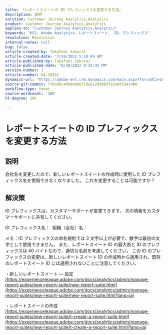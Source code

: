 ```yaml
---
title: 「レポートスイートの ID プレフィックスを変更する方法」
description: 説明
solution: Customer Journey Analytics,Analytics
product: Customer Journey Analytics,Analytics
applies-to: "Customer Journey Analytics,Analytics"
keywords: "KCS, Adobe Analytics，レポートスイート， ID，プレフィックス"
resolution: Resolution
internal-notes: null
bug: false
article-created-by: Takafumi Sakurai
article-created-date: "7/28/2022 5:18:49 AM"
article-published-by: Takafumi Sakurai
article-published-date: "8/30/2022 9:33:43 PM"
version-number: 1
article-number: KA-20201
dynamics-url: "https://adobe-ent.crm.dynamics.com/main.aspx?forceUCI=1&pagetype=entityrecord&etn=knowledgearticle&id=373311bf-340e-ed11-82e5-000d3a379369"
source-git-commit: 7fdad6c466dddeb71dee129d0b9f92a0d2541400
workflow-type: tm+mt
source-wordcount: '189'
ht-degree: 10%

---
```


# レポートスイートの ID プレフィックスを変更する方法

## 説明

会社名を変更したので、新しいレポートスイートの作成時に使用した ID プレフィックス名を使用できなくなりました。 これを変更することは可能ですか？

## 解決策


ID プレフィックスは、カスタマーサポートが変更できます。 次の情報をカスタマーサポートに共有してください。

ID プレフィックス名：  組織（会社）名：

メモ：ID プレフィックスの命名規則では 3 文字以上が必要で、数字は最初の文字として使用できません。 また、レポートスイート ID の最大長と ID のプレフィックスは 40 バイトなので、適切な名前を考慮してください。 この ID のプレフィックスの変更は、新しいレポートスイート ID の作成時から適用され、既存のレポートスイート ID には適用されないことに注意してください。

・新しいレポートスイート — 設定
[https://experienceleague.adobe.com/docs/analytics/admin/manage-report-suites/new-report-suite/new-report-suite.html](https://experienceleague.adobe.com/docs/analytics/admin/manage-report-suites/new-report-suite/new-report-suite.html?lang=ja)

・レポートスイートの作成
[https://experienceleague.adobe.com/docs/analytics/admin/manage-report-suites/new-report-suite/t-create-a-report-suite.html](https://experienceleague.adobe.com/docs/analytics/admin/manage-report-suites/new-report-suite/t-create-a-report-suite.html?lang=ja)
